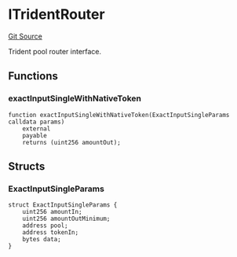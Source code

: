 # ITridentRouter
[Git Source](https://github.com/KlimaDAO/klimadao-solidity/blob/b4fb0f4685d5fe4c80ffc162389dfe0abdfe9f39/src/retirement_v1/interfaces/ITridentRouter.sol)

Trident pool router interface.


## Functions
### exactInputSingleWithNativeToken


```solidity
function exactInputSingleWithNativeToken(ExactInputSingleParams calldata params)
    external
    payable
    returns (uint256 amountOut);
```

## Structs
### ExactInputSingleParams

```solidity
struct ExactInputSingleParams {
    uint256 amountIn;
    uint256 amountOutMinimum;
    address pool;
    address tokenIn;
    bytes data;
}
```

